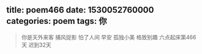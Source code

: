 title: poem466
date: 1530052760000
categories: poem
tags: 你
---
> 你是天外来客
捕风捉影
怕了人间
早安
孤独小美
格致别趣
六点起床第466天 迟到32天